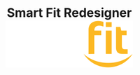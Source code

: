 <h1 align="center">
    Smart Fit Redesigner
    <img alt="Smartfit" src="./img/svg/logo.svg" />
    <br>
</h1>
